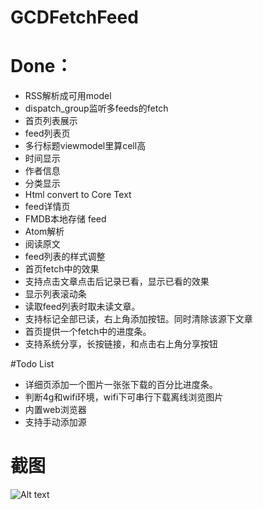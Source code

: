 # GCDFetchFeed

# Done：
* RSS解析成可用model
* dispatch_group监听多feeds的fetch
* 首页列表展示
* feed列表页
* 多行标题viewmodel里算cell高
* 时间显示
* 作者信息
* 分类显示
* Html convert to Core Text
* feed详情页
* FMDB本地存储 feed
* Atom解析
* 阅读原文
* feed列表的样式调整
* 首页fetch中的效果
* 支持点击文章点击后记录已看，显示已看的效果
* 显示列表滚动条
* 读取feed列表时取未读文章。
* 支持标记全部已读，右上角添加按钮。同时清除该源下文章
* 首页提供一个fetch中的进度条。
* 支持系统分享，长按链接，和点击右上角分享按钮

#Todo List
* 详细页添加一个图片一张张下载的百分比进度条。
* 判断4g和wifi环境，wifi下可串行下载离线浏览图片
* 内置web浏览器
* 支持手动添加源

# 截图
![Alt text](http://ww2.sinaimg.cn/mw1024/681101d0jw1f08irq9qczj20yi1pcwjp.jpg)
